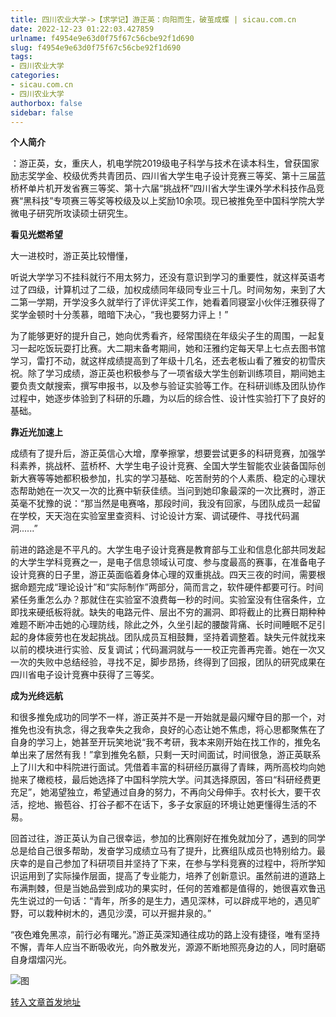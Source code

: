 ```yaml
---
title: 四川农业大学->​‍【求学记】游正英：向阳而生，破茧成蝶 | sicau.com.cn
date: 2022-12-23 01:22:03.427859
urlname: f4954e9e63d0f75f67c56cbe92f1d690
slug: f4954e9e63d0f75f67c56cbe92f1d690
tags: 
- 四川农业大学
categories:
- sicau.com.cn
- 四川农业大学
authorbox: false
sidebar: false
---
```

**个人简介**

：游正英，女，重庆人，机电学院2019级电子科学与技术在读本科生，曾获国家励志奖学金、校级优秀共青团员、四川省大学生电子设计竞赛三等奖、第十三届蓝桥杯单片机开发省赛三等奖、第十六届“挑战杯”四川省大学生课外学术科技作品竞赛“黑科技”专项赛三等奖等校级及以上奖励10余项。现已被推免至中国科学院大学微电子研究所攻读硕士研究生。

**看见光燃希望**

大一进校时，游正英比较懵懂，
<!--more-->
听说大学学习不挂科就行不用太努力，还没有意识到学习的重要性，就这样英语考过了四级，计算机过了二级，加权成绩同年级同专业三十几。时间匆匆，来到了大二第一学期，开学没多久就举行了评优评奖工作，她看着同寝室小伙伴汪雅获得了奖学金顿时十分羡慕，暗暗下决心，“我也要努力评上！”

为了能够更好的提升自己，她向优秀看齐，经常围绕在年级尖子生的周围，一起复习一起吃饭玩耍打比赛。大二期末备考期间，她和汪雅约定每天早上七点去图书馆学习，雷打不动，就这样成绩提高到了年级十几名，还去老板山看了雅安的初雪庆祝。除了学习成绩，游正英也积极参与了一项省级大学生创新训练项目，期间她主要负责文献搜索，撰写申报书，以及参与验证实验等工作。在科研训练及团队协作过程中，她逐步体验到了科研的乐趣，为以后的综合性、设计性实验打下了良好的基础。

**靠近光加速上**

成绩有了提升后，游正英信心大增，摩拳擦掌，想要尝试更多的科研竞赛，加强学科素养，挑战杯、蓝桥杯、大学生电子设计竞赛、全国大学生智能农业装备国际创新大赛等等她都积极参加，扎实的学习基础、吃苦耐劳的个人素质、稳定的心理状态帮助她在一次又一次的比赛中斩获佳绩。当问到她印象最深的一次比赛时，游正英毫不犹豫的说：“那当然是电赛咯，那段时间，我没有回家，与团队成员一起留在学校，天天泡在实验室里查资料、讨论设计方案、调试硬件、寻找代码漏洞......”

前进的路途是不平凡的。大学生电子设计竞赛是教育部与工业和信息化部共同发起的大学生学科竞赛之一，是电子信息领域认可度、参与度最高的赛事，在准备电子设计竞赛的日子里，游正英面临着身体心理的双重挑战。四天三夜的时间，需要根据命题完成“理论设计”和“实际制作”两部分，简而言之，软件硬件都要可行。时间紧任务重怎么办？那就住在实验室不浪费每一秒的时间。实验室没有住宿条件，立即找来硬纸板将就。缺失的电路元件、层出不穷的漏洞、即将截止的比赛日期种种难题不断冲击她的心理防线，除此之外，久坐引起的腰酸背痛、长时间睡眠不足引起的身体疲劳也在发起挑战。团队成员互相鼓舞，坚持着调整着。缺失元件就找来以前的模块进行实验、反复调试；代码漏洞就与一一校正完善再完善。她在一次又一次的失败中总结经验，寻找不足，脚步昂扬，终得到了回报，团队的研究成果在四川省电子设计竞赛中获得了三等奖。

**成为光终远航**

和很多推免成功的同学不一样，游正英并不是一开始就是最闪耀夺目的那一个，对推免也没有执念，得之我幸失之我命，良好的心态让她不焦虑，将心思都聚焦在了自身的学习上，她甚至开玩笑地说“我不考研，我本来刚开始在找工作的，推免名单出来了居然有我！”拿到推免名额，只剩一天时间面试，时间很急，游正英联系上了川大和中科院进行面试。凭借着丰富的科研经历赢得了青睐，两所高校均向她抛来了橄榄枝，最后她选择了中国科学院大学。问其选择原因，答曰“科研经费更充足”，她渴望独立，希望通过自身的努力，不再向父母伸手。农村长大，要干农活，挖地、搬苞谷、打谷子都不在话下，多子女家庭的环境让她更懂得生活的不易。

回首过往，游正英认为自己很幸运，参加的比赛刚好在推免就加分了，遇到的同学总是给自己很多帮助，发奋学习成绩立马有了提升，比赛组队成员也特别给力。最庆幸的是自己参加了科研项目并坚持了下来，在参与学科竞赛的过程中，将所学知识运用到了实际操作层面，提高了专业能力，培养了创新意识。虽然前进的道路上布满荆棘，但是当她品尝到成功的果实时，任何的苦难都是值得的，她很喜欢鲁迅先生说过的一句话：“青年，所多的是生力，遇见深林，可以辟成平地的，遇见旷野，可以栽种树木的，遇见沙漠，可以开掘井泉的。”

“夜色难免黑凉，前行必有曙光。”游正英深知通往成功的路上没有捷径，唯有坚持不懈，青年人应当不断吸收光，向外散发光，源源不断地照亮身边的人，同时磨砺自身熠熠闪光。

![图](https://news.sicau.edu.cn/__local/2/6E/2B/A51EFCD5718F717C04415E2DB69_E1D7F413_307C5.jpg)

[转入文章首发地址](https://news.sicau.edu.cn/info/1078/70685.htm)